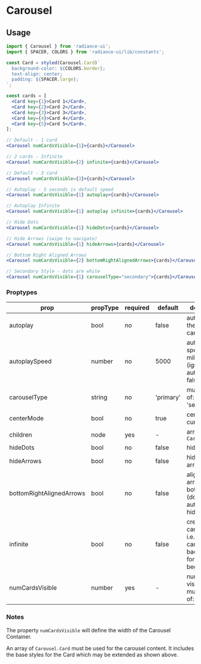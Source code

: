 # Carousel

## Usage

```jsx
import { Carousel } from 'radiance-ui';
import { SPACER, COLORS } from 'radiance-ui/lib/constants';

const Card = styled(Carousel.Card)`
  background-color: ${COLORS.border};
  text-align: center;
  padding: ${SPACER.large};
`;

const cards = [
  <Card key={1}>Card 1</Card>,
  <Card key={2}>Card 2</Card>,
  <Card key={3}>Card 3</Card>,
  <Card key={4}>Card 4</Card>,
  <Card key={5}>Card 5</Card>,
];

// Default - 1 card
<Carousel numCardsVisible={1}>{cards}</Carousel>

// 2 cards - Infinite
<Carousel numCardsVisible={2} infinite>{cards}</Carousel>

// Default - 3 card
<Carousel numCardsVisible={3}>{cards}</Carousel>

// Autoplay - 5 seconds is default speed
<Carousel numCardsVisible={1} autoplay>{cards}</Carousel>

// Autoplay Infinite
<Carousel numCardsVisible={1} autoplay infinite>{cards}</Carousel>

// Hide Dots
<Carousel numCardsVisible={1} hideDots>{cards}</Carousel>

// Hide Arrows (swipe to navigate)
<Carousel numCardsVisible={1} hideArrows>{cards}</Carousel>

// Bottom Right Aligned Arrows
<Carousel numCardsVisible={2} bottomRightAlignedArrows>{cards}</Carousel>

// Secondary Style - dots are white
<Carousel numCardsVisible={1} carouselType="secondary">{cards}</Carousel>
```

<!-- STORY -->

### Proptypes

| prop                     | propType | required | default   | description                                                                  |
| ------------------------ | -------- | -------- | --------- | ---------------------------------------------------------------------------- |
| autoplay                 | bool     | no       | false     | auto advance the carousel cards                                              |
| autoplaySpeed            | number   | no       | 5000      | autoplay speed in milliseconds (ignored if autoplay is false)                |
| carouselType             | string   | no       | 'primary' | must be one of: 'primary', 'secondary'                                       |
| centerMode               | bool     | no       | true      | center the current card                                                      |
| children                 | node     | yes      | -         | array of `Carousel.Card`                                                     |
| hideDots                 | bool     | no       | false     | hide the dots                                                                |
| hideArrows               | bool     | no       | false     | hide the arrows                                                              |
| bottomRightAlignedArrows | bool     | no       | false     | align the arrows on the bottom right (dots are automatically hidden)         |
| infinite                 | bool     | no       | false     | creates a carousel loop, i.e. if true you can go backwards form the begining |
| numCardsVisible          | number   | yes      | -         | number of visible cards, must be one of: 1, 2 or 3                           |

### Notes

The property `numCardsVisible` will define the width of the Carousel Container.

An array of `Carousel.Card` must be used for the carousel content. It includes the base styles for the Card which may be extended as shown above.
